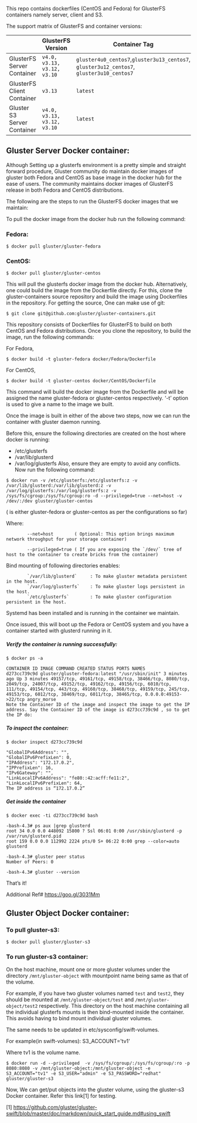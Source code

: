 This repo contains dockerfiles (CentOS and Fedora) for GlusterFS containers namely server, client and S3.


The support matrix of GlusterFS and container versions:


|                |GlusterFS  Version                    |Container Tag   | Container name                     |
|----------------|-------------------------------|-----------------------------|------------------|
|GlusterFS Server Container|`v4.0,  v3.13,  v3.12, v3.10`            |`gluster4u0_centos7`,`gluster3u13_centos7`, `gluster3u12_centos7`, `gluster3u10_centos7` |            `gluster-centos`|
|GlusterFS Client Container       |`v3.13`            |`latest`            |`glusterfs-client`
|Gluster S3 Server Container         |`v4.0,  v3.13,  v3.12, v3.10`|`latest`|`gluster-s3`


## Gluster Server Docker container:

Although Setting up a glusterfs environment is a pretty simple and straight forward procedure, Gluster community do maintain docker images of gluster both Fedora and CentOS as base image in the docker hub for the ease of users. The community maintains docker images of GlusterFS release in both Fedora and CentOS distributions. 

The following are the steps to run the GlusterFS docker images that we maintain:

To pull the docker image from the docker hub run the following command:

### Fedora:

~~~
$ docker pull gluster/gluster-fedora
~~~

### CentOS:

~~~
$ docker pull gluster/gluster-centos
~~~

This will pull the glusterfs docker image from the docker hub.
Alternatively, one could build the image from the Dockerfile directly. For this, clone the gluster-containers source repository and build the image using Dockerfiles in the repository. For getting the source, One can make use of git:

~~~
$ git clone git@github.com:gluster/gluster-containers.git
~~~

This repository consists of Dockerfiles for GlusterFS to build on both CentOS and Fedora distributions. Once you clone the repository, to build the image, run the following commands:

For Fedora,

~~~
$ docker build -t gluster-fedora docker/Fedora/Dockerfile
~~~
For CentOS,
~~~
$ docker build -t gluster-centos docker/CentOS/Dockerfile
~~~
This command will build the docker image from the Dockerfile and will be assigned the name gluster-fedora or gluster-centos respectively. ‘-t’ option is used to give a name to the image we built.

Once the image is built in either of the above two steps, now we can run the container with gluster daemon running. 

Before this, ensure the following directories are created on the host where docker is running:
 - /etc/glusterfs
 - /var/lib/glusterd
 - /var/log/glusterfs
Also, ensure they are empty to avoid any conflicts.
Now run the following command:

~~~
$ docker run -v /etc/glusterfs:/etc/glusterfs:z -v /var/lib/glusterd:/var/lib/glusterd:z -v /var/log/glusterfs:/var/log/glusterfs:z -v /sys/fs/cgroup:/sys/fs/cgroup:ro -d --privileged=true --net=host -v /dev/:/dev gluster/gluster-centos
~~~

( is either gluster-fedora or gluster-centos as per the configurations so far)

Where:
~~~
        --net=host        ( Optional: This option brings maximum network throughput for your storage container)

        --privileged=true ( If you are exposing the `/dev/` tree of host to the container to create bricks from the container)
~~~
Bind mounting of following directories enables:
~~~
        `/var/lib/glusterd`     : To make gluster metadata persistent in the host.
        `/var/log/glusterfs`    : To make gluster logs persistent in the host.
        `/etc/glusterfs`        : To make gluster configuration persistent in the host.
~~~

Systemd has been installed and is running in the container we maintain.

Once issued, this will boot up the Fedora or CentOS system and you have a container started with glusterd running in it.

##### Verify the container is running successfully:

~~~
$ docker ps -a

CONTAINER ID IMAGE COMMAND CREATED STATUS PORTS NAMES
d273cc739c9d gluster/gluster-fedora:latest "/usr/sbin/init" 3 minutes ago Up 3 minutes 49157/tcp, 49161/tcp, 49158/tcp, 38466/tcp, 8080/tcp, 2049/tcp, 24007/tcp, 49152/tcp, 49162/tcp, 49156/tcp, 6010/tcp, 111/tcp, 49154/tcp, 443/tcp, 49160/tcp, 38468/tcp, 49159/tcp, 245/tcp, 49153/tcp, 6012/tcp, 38469/tcp, 6011/tcp, 38465/tcp, 0.0.0.0:49153->22/tcp angry_morse
Note the Container ID of the image and inspect the image to get the IP address. Say the Container ID of the image is d273cc739c9d , so to get the IP do:
~~~

##### To inspect the container:

~~~
$ docker inspect d273cc739c9d

"GlobalIPv6Address": "",
"GlobalIPv6PrefixLen": 0,
"IPAddress": "172.17.0.2",
"IPPrefixLen": 16,
"IPv6Gateway": "",
"LinkLocalIPv6Address": "fe80::42:acff:fe11:2",
"LinkLocalIPv6PrefixLen": 64,
The IP address is “172.17.0.2”

~~~

##### Get inside the container

~~~
$ docker exec -ti d273cc739c9d bash

-bash-4.3# ps aux |grep glusterd
root 34 0.0 0.0 448092 15800 ? Ssl 06:01 0:00 /usr/sbin/glusterd -p /var/run/glusterd.pid
root 159 0.0 0.0 112992 2224 pts/0 S+ 06:22 0:00 grep --color=auto glusterd

-bash-4.3# gluster peer status
Number of Peers: 0

-bash-4.3# gluster --version
~~~
That’s it!

Additional Ref# https://goo.gl/3031Mm

## Gluster Object Docker container:

### To pull gluster-s3:
~~~
$ docker pull gluster/gluster-s3
~~~

### To run gluster-s3 container:

On the host machine, mount one or more gluster volumes under the directory
`/mnt/gluster-object` with mountpoint name being same as that of the volume.

For example, if you have two gluster volumes named `test` and `test2`, they
should be mounted at `/mnt/gluster-object/test` and `/mnt/gluster-object/test2`
respectively. This directory on the host machine containing all the individual
glusterfs mounts is then bind-mounted inside the container. This avoids having
to bind mount individual gluster volumes.

The same needs to be updated in etc/sysconfig/swift-volumes.

For example(in swift-volumes):
S3_ACCOUNT='tv1'

Where tv1 is the volume name.

~~~
$ docker run -d --privileged  -v /sys/fs/cgroup/:/sys/fs/cgroup/:ro -p 8080:8080 -v /mnt/gluster-object:/mnt/gluster-object -e S3_ACCOUNT="tv1" -e S3_USER="admin" -e S3_PASSWORD="redhat" gluster/gluster-s3
~~~

Now, We can get/put objects into the gluster volume, using the gluster-s3 Docker container.
Refer this link[1] for testing.

[1] https://github.com/gluster/gluster-swift/blob/master/doc/markdown/quick_start_guide.md#using_swift


